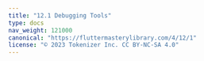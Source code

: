 ```yaml
---
title: "12.1 Debugging Tools"
type: docs
nav_weight: 121000
canonical: "https://fluttermasterylibrary.com/4/12/1"
license: "© 2023 Tokenizer Inc. CC BY-NC-SA 4.0"
---
```

